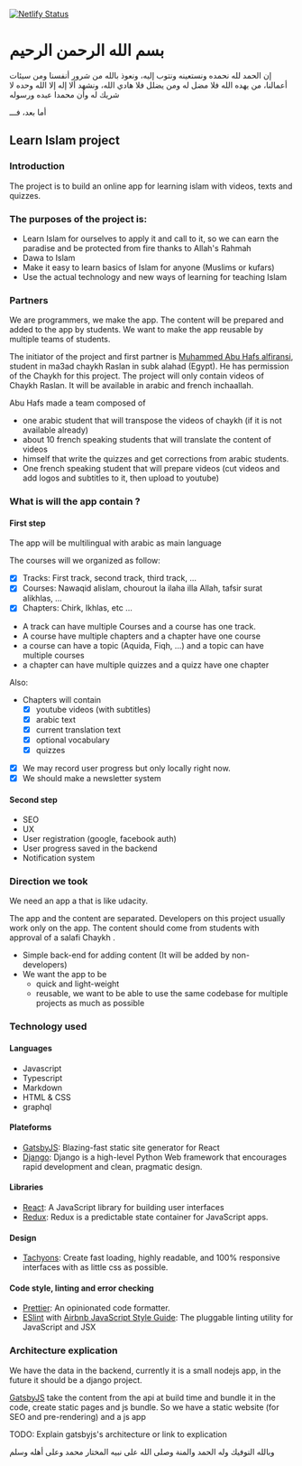 [![Netlify Status](https://api.netlify.com/api/v1/badges/3e59182a-67c6-4d2d-b37b-86037e78b431/deploy-status)](https://app.netlify.com/sites/m-minhaj/deploys)

# بسم الله الرحمن الرحيم

إن الحمد لله نحمده ونستعينه ونتوب إليه، ونعوذ بالله من شرور أنفسنا ومن سيئات أعمالنا، من يهده الله فلا مضل له ومن يضلل فلا هادي الله، ونشهد ألا إله إلا الله وحده لا شريك له وأن محمدا عبده ورسوله

أما بعد، فـــ

## Learn Islam project

### Introduction

The project is to build an online app for learning islam with videos, texts and quizzes.

### The purposes of the project is:

- Learn Islam for ourselves to apply it and call to it, so we can earn the paradise and be protected from fire thanks to Allah's Rahmah
- Dawa to Islam
- Make it easy to learn basics of Islam for anyone (Muslims or kufars)
- Use the actual technology and new ways of learning for teaching Islam

### Partners

We are programmers, we make the app. The content will be prepared and added to the app by students. We want to make the app reusable by multiple teams of students.

The initiator of the project and first partner is [Muhammed Abu Hafs alfiransi](http://darfurqan.fr/), student in ma3ad chaykh Raslan in subk alahad (Egypt). He has permission of the Chaykh for this project.
The project will only contain videos of Chaykh Raslan. It will be available in arabic and french inchaallah.

Abu Hafs made a team composed of

- one arabic student that will transpose the videos of chaykh (if it is not available already)
- about 10 french speaking students that will translate the content of videos
- himself that write the quizzes and get corrections from arabic students.
- One french speaking student that will prepare videos (cut videos and add logos and subtitles to it, then upload to youtube)

### What is will the app contain ?

#### First step

The app will be multilingual with arabic as main language

The courses will we organized as follow:

- [x] Tracks: First track, second track, third track, ...
- [x] Courses: Nawaqid alislam, chourout la ilaha illa Allah, tafsir surat alikhlas, ...
- [x] Chapters: Chirk, Ikhlas, etc ...

- A track can have multiple Courses and a course has one track.
- A course have multiple chapters and a chapter have one course
- a course can have a topic (Aquida, Fiqh, ...) and a topic can have multiple courses
- a chapter can have multiple quizzes and a quizz have one chapter

Also:

- Chapters will contain
  - [x] youtube videos (with subtitles)
  - [x] arabic text
  - [x] current translation text
  - [x] optional vocabulary
  - [x] quizzes
- [x] We may record user progress but only locally right now.
- [x] We should make a newsletter system

#### Second step

- SEO
- UX
- User registration (google, facebook auth)
- User progress saved in the backend
- Notification system

### Direction we took

We need an app a that is like udacity.

The app and the content are separated. Developers on this project usually work only on the app. The content should come from students with approval of a salafi Chaykh .

- Simple back-end for adding content (It will be added by non-developers)
- We want the app to be
  - quick and light-weight
  - reusable, we want to be able to use the same codebase for multiple projects as much as possible

### Technology used

#### Languages

- Javascript
- Typescript
- Markdown
- HTML & CSS
- graphql

#### Plateforms

- [GatsbyJS](https://www.gatsbyjs.org/): Blazing-fast static site generator for React
- [Django](https://djangoproject.com): Django is a high-level Python Web framework that encourages rapid development and clean, pragmatic design.

#### Libraries

- [React](https://reactjs.org): A JavaScript library for building user interfaces
- [Redux](http://redux.js.org/): Redux is a predictable state container for JavaScript apps.

#### Design

- [Tachyons](http://tachyons.io/): Create fast loading, highly readable, and 100% responsive interfaces with as little css as possible.

#### Code style, linting and error checking

- [Prettier](https://github.com/prettier/prettier/): An opinionated code formatter.
- [ESlint](https://eslint.org/) with [Airbnb JavaScript Style Guide](https://github.com/airbnb/javascript): The pluggable linting utility for JavaScript and JSX

### Architecture explication

We have the data in the backend, currently it is a small nodejs app, in the future it should be a django project.

[GatsbyJS](https://www.gatsbyjs.org/) take the content from the api at build time and bundle it in the code, create static pages and js bundle. So we have a static website (for SEO and pre-rendering) and a js app

TODO: Explain gatsbyjs's architecture or link to explication

وبالله التوفيك وله الحمد والمنة وصلى الله على نبيه المختار محمد وعلى أهله وسلم
